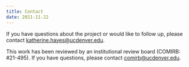 ```yaml
---
title: Contact
date: 2021-11-22
---
```


If you have questions about the project or would like to follow up, please contact katherine.hayes@ucdenver.edu. 

This work has been reviewed by an institutional review board (COMIRB: #21-495). If you have questions, please contact comirb@ucdenver.edu.
